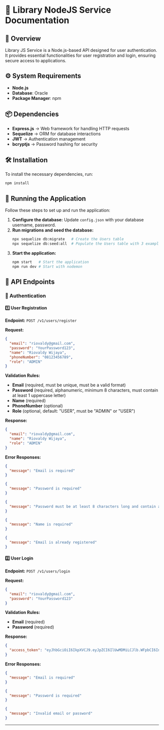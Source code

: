# 📖 Library NodeJS Service Documentation

## 📌 Overview

Library JS Service is a Node.js-based API designed for user authentication. It provides essential functionalities for user registration and login, ensuring secure access to applications.

## ⚙️ System Requirements

- **Node.js**
- **Database**: Oracle
- **Package Manager**: npm

## 📦 Dependencies

- **Express.js** → Web framework for handling HTTP requests
- **Sequelize** → ORM for database interactions
- **JWT** → Authentication management
- **bcryptjs** → Password hashing for security

## 🛠 Installation

To install the necessary dependencies, run:

```sh
npm install
```

## 🚀 Running the Application

Follow these steps to set up and run the application:

1. **Configure the database:** Update `config.json` with your database username, password.
2. **Run migrations and seed the database:**
   ```sh
   npx sequelize db:migrate   # Create the Users table
   npx sequelize db:seed:all  # Populate the Users table with 3 example records
   ```
3. **Start the application:**
   ```sh
   npm start   # Start the application
   npm run dev # Start with nodemon
   ```

## 🔑 API Endpoints

### 🔐 Authentication

#### 1️⃣ User Registration

**Endpoint:** `POST /v1/users/register`

**Request:**

```json
{
  "email": "riovaldy@gmail.com",
  "password": "YourPassword123",
  "name": "Riovaldy Wijaya",
  "phoneNumber": "08123456789",
  "role": "ADMIN"
}
```

**Validation Rules:**
- **Email** (required, must be unique, must be a valid format)
- **Password** (required, alphanumeric, minimum 8 characters, must contain at least 1 uppercase letter)
- **Name** (required)
- **PhoneNumber** (optional)
- **Role** (optional, default: "USER", must be "ADMIN" or "USER")

**Response:**

```json
{
  "email": "riovaldy@gmail.com",
  "name": "Riovaldy Wijaya",
  "role": "ADMIN"
}
```

**Error Responses:**

```json
{
  "message": "Email is required"
}
```

```json
{
  "message": "Password is required"
}
```

```json
{
  "message": "Password must be at least 8 characters long and contain at least one uppercase letter"
}
```

```json
{
  "message": "Name is required"
}
```

```json
{
  "message": "Email is already registered"
}
```

#### 2️⃣ User Login

**Endpoint:** `POST /v1/users/login`

**Request:**

```json
{
  "email": "riovaldy@gmail.com",
  "password": "YourPassword123"
}
```

**Validation Rules:**
- **Email** (required)
- **Password** (required)

**Response:**

```json
{
  "access_token": "eyJhbGciOiI6IkpXVCJ9.eyJpZCI6IlUwMDMiLCJlb.WFpbCI6InVzZXI"
}
```

**Error Responses:**

```json
{
  "message": "Email is required"
}
```

```json
{
  "message": "Password is required"
}
```

```json
{
  "message": "Invalid email or password"
}
```

---

